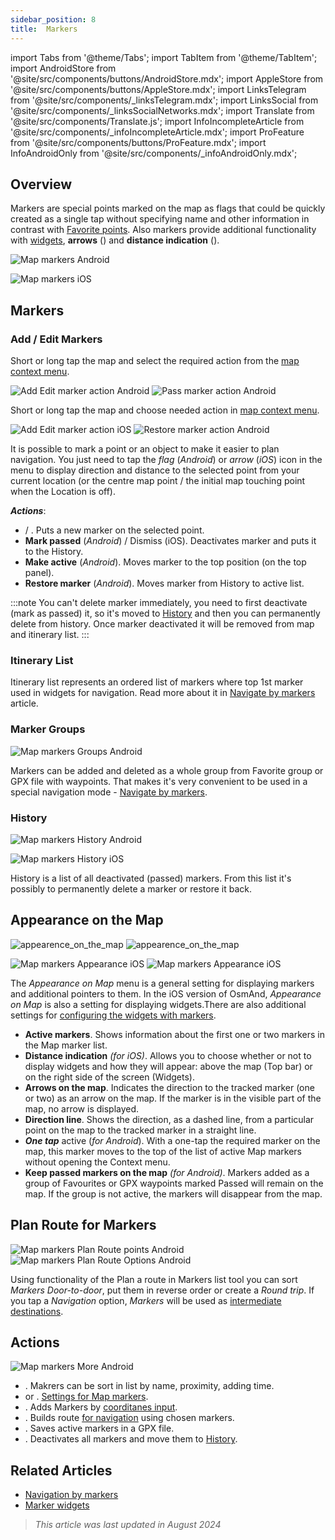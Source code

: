 ```yaml
---
sidebar_position: 8
title:  Markers
---
```

import Tabs from '@theme/Tabs';
import TabItem from '@theme/TabItem';
import AndroidStore from '@site/src/components/buttons/AndroidStore.mdx';
import AppleStore from '@site/src/components/buttons/AppleStore.mdx';
import LinksTelegram from '@site/src/components/_linksTelegram.mdx';
import LinksSocial from '@site/src/components/_linksSocialNetworks.mdx';
import Translate from '@site/src/components/Translate.js';
import InfoIncompleteArticle from '@site/src/components/_infoIncompleteArticle.mdx';
import ProFeature from '@site/src/components/buttons/ProFeature.mdx';
import InfoAndroidOnly from '@site/src/components/_infoAndroidOnly.mdx';


## Overview

Markers are special points marked on the map as flags that could be quickly created as a single tap without specifying name and other information in contrast with [Favorite points](./favorites.md). Also markers provide additional functionality with [widgets](../widgets/markers.md), **arrows** (<Translate android="true" ids="show_arrows_on_the_map"/>) and **distance indication** (<Translate android="true" ids="show_direction"/>).

<Tabs groupId="operating-systems">

<TabItem value="android" label="Android">

![Map markers Android](@site/static/img/map/map_markers_android.png)

</TabItem>

<TabItem value="ios" label="iOS">

![Map markers iOS](@site/static/img/map/map_markers_ios.png)

</TabItem>

</Tabs>

## Markers

### Add / Edit Markers

<Tabs groupId="operating-systems">

<TabItem value="android" label="Android">

Short or long tap the map and select the required action from the [map context menu](../map/map-context-menu.md#add--edit-marker).  

![Add Edit marker action Android](@site/static/img/map/add_marker_android.png) ![Pass marker action Android](@site/static/img/map/action_pass_marker_android.png)

</TabItem>

<TabItem value="ios" label="iOS">  

Short or long tap the map and choose needed action in [map context menu](../map/map-context-menu.md#add--edit-marker).  

![Add Edit marker action iOS](@site/static/img/map/add_marker_ios.png)  ![Restore marker action Android](@site/static/img/map/action_restore_marker_android.png)

</TabItem>

</Tabs>

It is possible to mark a point or an object to make it easier to plan navigation. You just need to tap the *flag* (*Android*) or *arrow* (*iOS*) icon in the menu to display direction and distance to the selected point from your current location (or the centre map point / the initial map touching point when the Location is off).

***Actions***:

- **<Translate android="true" ids="shared_string_marker"/>** / **<Translate android="true" ids="edit_map_marker"/>**. Puts a new marker on the selected point.
- **Mark passed** (*Android*) / Dismiss (iOS). Deactivates marker and puts it to the History.
- **Make active** (*Android*). Moves marker to the top position (on the top panel).
- **Restore marker** (*Android*). Moves marker from History to active list.  

:::note
You can't delete marker immediately, you need to first deactivate (mark as passed) it, so it's moved to [History](#history) and then you can permanently delete from history. Once marker deactivated it will be removed from map and itinerary list.
:::


<!--
### Add Favorites to Map Markers

<InfoAndroidOnly/>

![Favorites folder functions android](@site/static/img/personal/favorites_folder_functions_android.png)

You can add to or remove your favorites from [Map markers list](../personal/markers.md).
Tap &#8942; button (**Android**) opens special functions for a chosen Favorite folder (group).

**Functions for Favorite folder:**
- &nbsp;<Translate android="true" ids="shared_string_add_to_map_markers"/>  or <Translate android="true" ids="remove_from_map_markers"/>.
- Add or remove all Favorite points from a folder in [Map markers list](../personal/markers.md).
-->


### Itinerary List

Itinerary list represents an ordered list of markers where top 1st marker used in widgets for navigation. Read more about it in [Navigate by markers](../navigation/setup/markers-navigation.md#itinerary-list) article.

### Marker Groups

<InfoAndroidOnly />

![Map markers Groups Android](@site/static/img/personal/markers/map_markers_groups_add_android.png)

Markers can be added and deleted as a whole group from Favorite group or GPX file with waypoints. That makes it's very convenient to be used in a special navigation mode - [Navigate by markers](../navigation/setup/markers-navigation.md#add-group-of-favorite).

### History

<Tabs groupId="operating-systems">

<TabItem value="android" label="Android">

![Map markers History Android](@site/static/img/personal/markers/map_markers_history_android.png)

</TabItem>

<TabItem value="ios" label="iOS">

![Map markers History iOS](@site/static/img/personal/markers/map_markers_history_ios.png)

</TabItem>

</Tabs>

History is a list of all deactivated (passed) markers. From this list it's possibly to permanently delete a marker or restore it back.


## Appearance on the Map

<Tabs groupId="operating-systems">

<TabItem value="android" label="Android">  

*<Translate android="true" ids="shared_string_menu,map_markers_item,shared_string_more_without_dots,appearance_on_the_map"/>*

![appearence_on_the_map](@site/static/img/widgets/appearence_on_the_map-01.png)   ![appearence_on_the_map](@site/static/img/widgets/appearence_on_the_map-02.png)  

</TabItem>

<TabItem value="ios" label="iOS">  

*<Translate ios="true" ids="shared_string_menu,map_markers,appearance_on_map"/>*

![Map markers Appearance iOS](@site/static/img/widgets/map_markers_appearance_ios-01.png)  ![Map markers Appearance iOS](@site/static/img/widgets/map_markers_appearance_ios-02.png)  

</TabItem>

</Tabs>

The *Appearance on Map* menu is a general setting for displaying markers and additional pointers to them.
In the iOS version of OsmAnd, *Appearance on Map* is also a setting for displaying widgets.There are also additional settings for [configuring the widgets with markers](../widgets/markers.md#configure-marker-widgets).  

- **Active markers**. Shows information about the first one or two markers in the Map marker list.  
- **Distance indication** *(for iOS)*. Allows you to choose whether or not to display widgets and how they will appear: above the map (Top bar) or on the right side of the screen (Widgets).  
- **Arrows on the map**. Indicates the direction to the tracked marker (one or two) as an arrow on the map. If the marker is in the visible part of the map, no arrow is displayed.  
- **Direction line**. Shows the direction, as a dashed line, from a particular point on the map to the tracked marker in a straight line.  
- ***One tap*** active (*for Android*). With a one-tap the required marker on the map, this marker moves to the top of the list of active Map markers without opening the Context menu.  
- **Keep passed markers on the map** *(for Android)*. Markers added as a group of Favourites or GPX waypoints marked Passed will remain on the map. If the group is not active, the markers will disappear from the map.


## Plan Route for Markers

<InfoAndroidOnly />

*<Translate android="true" ids="shared_string_menu,map_markers,shared_string_more_without_dots,plan_route"/>*

![Map markers Plan Route points Android](@site/static/img/personal/markers/map_markers_plan_route_points_android.png) ![Map markers Plan Route Options Android](@site/static/img/personal/markers/map_markers_plan_route_options_android.png)

Using functionality of the Plan a route in Markers list tool you can sort *Markers* *Door-to-door*, put them in reverse order or create a *Round trip*. If you tap a *Navigation* option, *Markers* will be used as [intermediate destinations](../navigation/setup/route-navigation.md#intermediate-destinations).


## Actions

<InfoAndroidOnly />

![Map markers More Android](@site/static/img/personal/markers/map_markers_more_android.png)

- **<Translate android="true" ids="sort_by"/>**. Makrers can be sort in list by name, proximity, adding time.
- **<Translate android="true" ids="appearance_on_the_map"/>**  or **<Translate ios="true" ids="shared_string_appearance"/>**. [Settings for Map markers](#appearance-on-the-map).
- **<Translate android="true" ids="coordinate_input"/>**. Adds Markers by [coorditanes input](../plan-route/coordinate-input.md).
- **<Translate android="true" ids="plan_route"/>**. Builds route [for navigation](../navigation/setup/markers-navigation.md) using chosen markers.
- **<Translate android="true" ids="marker_save_as_track"/>**. Saves active markers in a GPX file.
- **<Translate android="true" ids="move_all_to_history"/>**. Deactivates all markers and move them to [History](#history).


## Related Articles

- [Navigation by markers](../navigation/setup/markers-navigation.md)
- [Marker widgets](../widgets/markers.md)

> *This article was last updated in August 2024*
